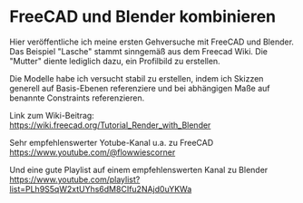 # FreeCAD und Blender kombinieren

Hier veröffentliche ich meine ersten Gehversuche mit FreeCAD und Blender. Das Beispiel "Lasche" stammt sinngemäß aus dem Freecad Wiki. Die "Mutter" diente lediglich dazu, ein Profilbild zu erstellen.

Die Modelle habe ich versucht stabil zu erstellen, indem ich Skizzen generell auf Basis-Ebenen referenziere und bei abhängigen Maße auf benannte Constraints referenzieren.

Link zum Wiki-Beitrag:
https://wiki.freecad.org/Tutorial_Render_with_Blender

Sehr empfehlenswerter Yotube-Kanal u.a. zu FreeCAD
https://www.youtube.com/@flowwiescorner

Und eine gute Playlist auf einem empfehlenswerten Kanal zu Blender
https://www.youtube.com/playlist?list=PLh9S5qW2xtUYhs6dM8CIfu2NAjd0uYKWa
